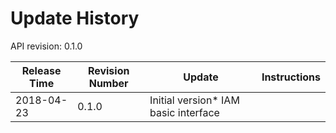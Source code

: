 # Update History #
API revision: 0.1.0

|Release Time|Revision Number| Update |Instructions|
|---|---|---|---|
|2018-04-23|0.1.0|Initial version* IAM basic interface|

